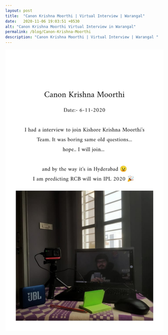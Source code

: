 ```yaml
---
layout: post
title:  "Canon Krishna Moorthi | Virtual Interview | Warangal"
date:   2020-11-06 19:03:51 +0530
alt: "Canon Krishna Moorthi Virtual Interview in Warangal"
permalink: /blog/Canon-Krishna-Moorthi
description: "Canon Krishna Moorthi | Virtual Interview | Warangal "
---
```


![Kishor krishna moorthi](/images/Interview/Kishor-krishna-moorthi.jpeg)
